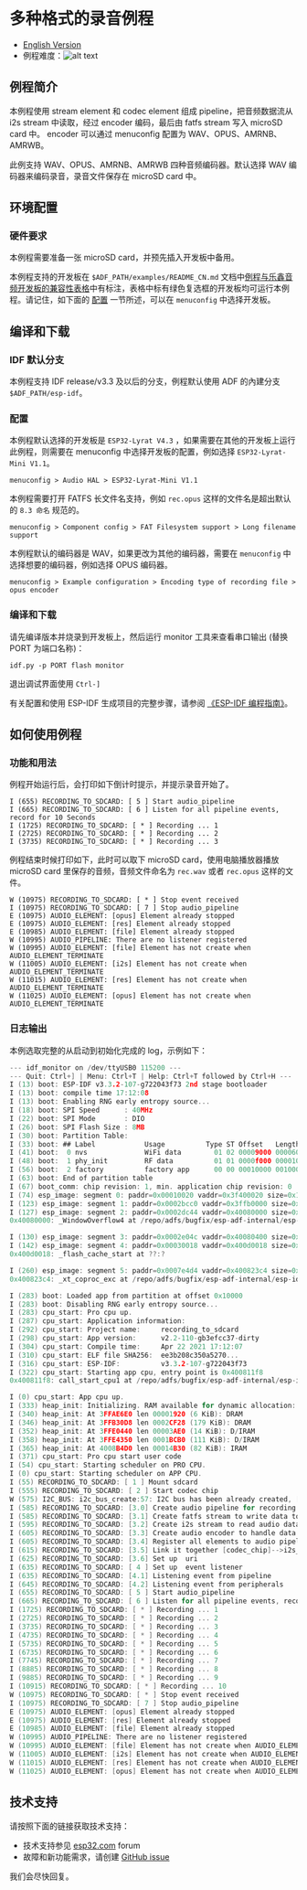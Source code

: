 
# 多种格式的录音例程

- [English Version](./README.md)
- 例程难度：![alt text](../../../docs/_static/level_basic.png "初级")


## 例程简介


本例程使用 stream element 和 codec element 组成 pipeline，把音频数据流从 i2s stream 中读取，经过 encoder 编码，最后由 fatfs stream 写入 microSD card 中。 encoder 可以通过 menuconfig 配置为 WAV、OPUS、AMRNB、AMRWB。

此例支持 WAV、OPUS、AMRNB、AMRWB 四种音频编码器。默认选择 WAV 编码器来编码录音，录音文件保存在 microSD card 中。


## 环境配置

### 硬件要求

本例程需要准备一张 microSD card，并预先插入开发板中备用。

本例程支持的开发板在 `$ADF_PATH/examples/README_CN.md` 文档中[例程与乐鑫音频开发板的兼容性表格](../../README_CN.md#例程与乐鑫音频开发板的兼容性)中有标注，表格中标有绿色复选框的开发板均可运行本例程。请记住，如下面的 [配置](#配置) 一节所述，可以在 `menuconfig` 中选择开发板。

## 编译和下载

### IDF 默认分支

本例程支持 IDF release/v3.3 及以后的分支，例程默认使用 ADF 的內建分支 `$ADF_PATH/esp-idf`。

### 配置

本例程默认选择的开发板是 `ESP32-Lyrat V4.3` ，如果需要在其他的开发板上运行此例程，则需要在 menuconfig 中选择开发板的配置，例如选择 `ESP32-Lyrat-Mini V1.1`。

```
menuconfig > Audio HAL > ESP32-Lyrat-Mini V1.1
```

本例程需要打开 FATFS 长文件名支持，例如 `rec.opus` 这样的文件名是超出默认的 `8.3 命名`  规范的。

```
menuconfig > Component config > FAT Filesystem support > Long filename support
```

本例程默认的编码器是 WAV，如果更改为其他的编码器，需要在 `menuconfig` 中选择想要的编码器，例如选择 OPUS 编码器。

```
menuconfig > Example configuration > Encoding type of recording file > opus encoder
```


### 编译和下载
请先编译版本并烧录到开发板上，然后运行 monitor 工具来查看串口输出 (替换 PORT 为端口名称)：

```
idf.py -p PORT flash monitor
```

退出调试界面使用 ``Ctrl-]``

有关配置和使用 ESP-IDF 生成项目的完整步骤，请参阅 [《ESP-IDF 编程指南》](https://docs.espressif.com/projects/esp-idf/zh_CN/release-v4.2/esp32/index.html)。

## 如何使用例程

### 功能和用法
例程开始运行后，会打印如下倒计时提示，并提示录音开始了。

```
I (655) RECORDING_TO_SDCARD: [ 5 ] Start audio_pipeline
I (665) RECORDING_TO_SDCARD: [ 6 ] Listen for all pipeline events, record for 10 Seconds
I (1725) RECORDING_TO_SDCARD: [ * ] Recording ... 1
I (2725) RECORDING_TO_SDCARD: [ * ] Recording ... 2
I (3735) RECORDING_TO_SDCARD: [ * ] Recording ... 3
```

例程结束时候打印如下，此时可以取下 microSD card，使用电脑播放器播放 microSD card 里保存的音频，音频文件命名为 `rec.wav` 或者 `rec.opus` 这样的文件。

```
W (10975) RECORDING_TO_SDCARD: [ * ] Stop event received
I (10975) RECORDING_TO_SDCARD: [ 7 ] Stop audio_pipeline
E (10975) AUDIO_ELEMENT: [opus] Element already stopped
E (10975) AUDIO_ELEMENT: [res] Element already stopped
E (10985) AUDIO_ELEMENT: [file] Element already stopped
W (10995) AUDIO_PIPELINE: There are no listener registered
W (10995) AUDIO_ELEMENT: [file] Element has not create when AUDIO_ELEMENT_TERMINATE
W (11005) AUDIO_ELEMENT: [i2s] Element has not create when AUDIO_ELEMENT_TERMINATE
W (11015) AUDIO_ELEMENT: [res] Element has not create when AUDIO_ELEMENT_TERMINATE
W (11025) AUDIO_ELEMENT: [opus] Element has not create when AUDIO_ELEMENT_TERMINATE
```


### 日志输出
本例选取完整的从启动到初始化完成的 log，示例如下：

```c
--- idf_monitor on /dev/ttyUSB0 115200 ---
--- Quit: Ctrl+] | Menu: Ctrl+T | Help: Ctrl+T followed by Ctrl+H ---
I (13) boot: ESP-IDF v3.3.2-107-g722043f73 2nd stage bootloader
I (13) boot: compile time 17:12:08
I (13) boot: Enabling RNG early entropy source...
I (18) boot: SPI Speed      : 40MHz
I (22) boot: SPI Mode       : DIO
I (26) boot: SPI Flash Size : 8MB
I (30) boot: Partition Table:
I (33) boot: ## Label            Usage          Type ST Offset   Length
I (41) boot:  0 nvs              WiFi data        01 02 00009000 00006000
I (48) boot:  1 phy_init         RF data          01 01 0000f000 00001000
I (56) boot:  2 factory          factory app      00 00 00010000 00100000
I (63) boot: End of partition table
I (67) boot_comm: chip revision: 1, min. application chip revision: 0
I (74) esp_image: segment 0: paddr=0x00010020 vaddr=0x3f400020 size=0x1bc98 (113816) map
I (123) esp_image: segment 1: paddr=0x0002bcc0 vaddr=0x3ffb0000 size=0x01f7c (  8060) load
I (127) esp_image: segment 2: paddr=0x0002dc44 vaddr=0x40080000 size=0x00400 (  1024) load
0x40080000: _WindowOverflow4 at /repo/adfs/bugfix/esp-adf-internal/esp-idf/components/freertos/xtensa_vectors.S:1779

I (130) esp_image: segment 3: paddr=0x0002e04c vaddr=0x40080400 size=0x01fc4 (  8132) load
I (142) esp_image: segment 4: paddr=0x00030018 vaddr=0x400d0018 size=0x4e4b4 (320692) map
0x400d0018: _flash_cache_start at ??:?

I (260) esp_image: segment 5: paddr=0x0007e4d4 vaddr=0x400823c4 size=0x0910c ( 37132) load
0x400823c4: _xt_coproc_exc at /repo/adfs/bugfix/esp-adf-internal/esp-idf/components/freertos/xtensa_vectors.S:1019

I (283) boot: Loaded app from partition at offset 0x10000
I (283) boot: Disabling RNG early entropy source...
I (283) cpu_start: Pro cpu up.
I (287) cpu_start: Application information:
I (292) cpu_start: Project name:     recording_to_sdcard
I (298) cpu_start: App version:      v2.2-110-gb3efcc37-dirty
I (304) cpu_start: Compile time:     Apr 22 2021 17:12:07
I (310) cpu_start: ELF file SHA256:  ee3b208c350a5270...
I (316) cpu_start: ESP-IDF:          v3.3.2-107-g722043f73
I (322) cpu_start: Starting app cpu, entry point is 0x400811f8
0x400811f8: call_start_cpu1 at /repo/adfs/bugfix/esp-adf-internal/esp-idf/components/esp32/cpu_start.c:268

I (0) cpu_start: App cpu up.
I (333) heap_init: Initializing. RAM available for dynamic allocation:
I (340) heap_init: At 3FFAE6E0 len 00001920 (6 KiB): DRAM
I (346) heap_init: At 3FFB30D8 len 0002CF28 (179 KiB): DRAM
I (352) heap_init: At 3FFE0440 len 00003AE0 (14 KiB): D/IRAM
I (358) heap_init: At 3FFE4350 len 0001BCB0 (111 KiB): D/IRAM
I (365) heap_init: At 4008B4D0 len 00014B30 (82 KiB): IRAM
I (371) cpu_start: Pro cpu start user code
I (54) cpu_start: Starting scheduler on PRO CPU.
I (0) cpu_start: Starting scheduler on APP CPU.
I (55) RECORDING_TO_SDCARD: [ 1 ] Mount sdcard
I (555) RECORDING_TO_SDCARD: [ 2 ] Start codec chip
W (575) I2C_BUS: i2c_bus_create:57: I2C bus has been already created, [port:0]
I (585) RECORDING_TO_SDCARD: [3.0] Create audio pipeline for recording
I (585) RECORDING_TO_SDCARD: [3.1] Create fatfs stream to write data to sdcard
I (595) RECORDING_TO_SDCARD: [3.2] Create i2s stream to read audio data from codec chip
I (605) RECORDING_TO_SDCARD: [3.3] Create audio encoder to handle data
I (605) RECORDING_TO_SDCARD: [3.4] Register all elements to audio pipeline
I (615) RECORDING_TO_SDCARD: [3.5] Link it together [codec_chip]-->i2s_stream-->audio_encoder-->fatfs_stream-->[sdcard]
I (625) RECORDING_TO_SDCARD: [3.6] Set up  uri
I (635) RECORDING_TO_SDCARD: [ 4 ] Set up  event listener
I (635) RECORDING_TO_SDCARD: [4.1] Listening event from pipeline
I (645) RECORDING_TO_SDCARD: [4.2] Listening event from peripherals
I (655) RECORDING_TO_SDCARD: [ 5 ] Start audio_pipeline
I (665) RECORDING_TO_SDCARD: [ 6 ] Listen for all pipeline events, record for 10 Seconds
I (1725) RECORDING_TO_SDCARD: [ * ] Recording ... 1
I (2725) RECORDING_TO_SDCARD: [ * ] Recording ... 2
I (3735) RECORDING_TO_SDCARD: [ * ] Recording ... 3
I (4735) RECORDING_TO_SDCARD: [ * ] Recording ... 4
I (5735) RECORDING_TO_SDCARD: [ * ] Recording ... 5
I (6735) RECORDING_TO_SDCARD: [ * ] Recording ... 6
I (7745) RECORDING_TO_SDCARD: [ * ] Recording ... 7
I (8885) RECORDING_TO_SDCARD: [ * ] Recording ... 8
I (9885) RECORDING_TO_SDCARD: [ * ] Recording ... 9
I (10915) RECORDING_TO_SDCARD: [ * ] Recording ... 10
W (10975) RECORDING_TO_SDCARD: [ * ] Stop event received
I (10975) RECORDING_TO_SDCARD: [ 7 ] Stop audio_pipeline
E (10975) AUDIO_ELEMENT: [opus] Element already stopped
E (10975) AUDIO_ELEMENT: [res] Element already stopped
E (10985) AUDIO_ELEMENT: [file] Element already stopped
W (10995) AUDIO_PIPELINE: There are no listener registered
W (10995) AUDIO_ELEMENT: [file] Element has not create when AUDIO_ELEMENT_TERMINATE
W (11005) AUDIO_ELEMENT: [i2s] Element has not create when AUDIO_ELEMENT_TERMINATE
W (11015) AUDIO_ELEMENT: [res] Element has not create when AUDIO_ELEMENT_TERMINATE
W (11025) AUDIO_ELEMENT: [opus] Element has not create when AUDIO_ELEMENT_TERMINATE

```

## 技术支持
请按照下面的链接获取技术支持：

- 技术支持参见 [esp32.com](https://esp32.com/viewforum.php?f=20) forum
- 故障和新功能需求，请创建 [GitHub issue](https://github.com/espressif/esp-adf/issues)

我们会尽快回复。
